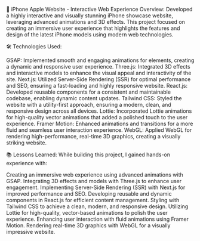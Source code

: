 📱 iPhone Apple Website - Interactive Web Experience Overview: Developed a highly interactive and visually stunning iPhone showcase website, leveraging advanced animations and 3D effects. This project focused on creating an immersive user experience that highlights the features and design of the latest iPhone models using modern web technologies.

🛠️ Technologies Used:

GSAP: Implemented smooth and engaging animations for elements, creating a dynamic and responsive user experience. Three.js: Integrated 3D effects and interactive models to enhance the visual appeal and interactivity of the site. Next.js: Utilized Server-Side Rendering (SSR) for optimal performance and SEO, ensuring a fast-loading and highly responsive website. React.js: Developed reusable components for a consistent and maintainable codebase, enabling dynamic content updates. Tailwind CSS: Styled the website with a utility-first approach, ensuring a modern, clean, and responsive design across all devices. Lottie: Incorporated Lottie animations for high-quality vector animations that added a polished touch to the user experience. Framer Motion: Enhanced animations and transitions for a more fluid and seamless user interaction experience. WebGL: Applied WebGL for rendering high-performance, real-time 3D graphics, creating a visually striking website.

📚 Lessons Learned: While building this project, I gained hands-on experience with:

Creating an immersive web experience using advanced animations with GSAP. Integrating 3D effects and models with Three.js to enhance user engagement. Implementing Server-Side Rendering (SSR) with Next.js for improved performance and SEO. Developing reusable and dynamic components in React.js for efficient content management. Styling with Tailwind CSS to achieve a clean, modern, and responsive design. Utilizing Lottie for high-quality, vector-based animations to polish the user experience. Enhancing user interaction with fluid animations using Framer Motion. Rendering real-time 3D graphics with WebGL for a visually impressive website.
